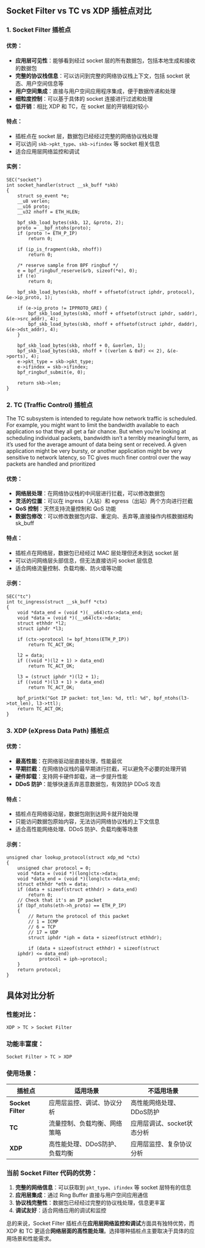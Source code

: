 ## Socket Filter vs TC vs XDP 插桩点对比

### 1. **Socket Filter 插桩点** 

#### 优势：
- **应用层可见性**：能够看到经过 socket 层的所有数据包，包括本地生成和接收的数据包
- **完整的协议栈信息**：可以访问到完整的网络协议栈上下文，包括 socket 状态、用户空间信息等
- **用户空间集成**：直接与用户空间应用程序集成，便于数据传递和处理
- **细粒度控制**：可以基于具体的 socket 连接进行过滤和处理
- **低开销**：相比 XDP 和 TC，在 socket 层的开销相对较小

#### 特点：
- 插桩点在 socket 层，数据包已经经过完整的网络协议栈处理
- 可以访问 `skb->pkt_type`、`skb->ifindex` 等 socket 相关信息
- 适合应用层网络监控和调试

#### 实例：
```
SEC("socket")
int socket_handler(struct __sk_buff *skb)
{
	struct so_event *e;
	__u8 verlen;
	__u16 proto;
	__u32 nhoff = ETH_HLEN;

	bpf_skb_load_bytes(skb, 12, &proto, 2);
	proto = __bpf_ntohs(proto);
	if (proto != ETH_P_IP)
		return 0;

	if (ip_is_fragment(skb, nhoff))
		return 0;

	/* reserve sample from BPF ringbuf */
	e = bpf_ringbuf_reserve(&rb, sizeof(*e), 0);
	if (!e)
		return 0;

	bpf_skb_load_bytes(skb, nhoff + offsetof(struct iphdr, protocol), &e->ip_proto, 1);

	if (e->ip_proto != IPPROTO_GRE) {
		bpf_skb_load_bytes(skb, nhoff + offsetof(struct iphdr, saddr), &(e->src_addr), 4);
		bpf_skb_load_bytes(skb, nhoff + offsetof(struct iphdr, daddr), &(e->dst_addr), 4);
	}

	bpf_skb_load_bytes(skb, nhoff + 0, &verlen, 1);
	bpf_skb_load_bytes(skb, nhoff + ((verlen & 0xF) << 2), &(e->ports), 4);
	e->pkt_type = skb->pkt_type;
	e->ifindex = skb->ifindex;
	bpf_ringbuf_submit(e, 0);

	return skb->len;
}

```

### 2. **TC (Traffic Control) 插桩点**
The TC subsystem is intended to regulate how network traffic is scheduled.
For example, you might want to limit the bandwidth available to each
application so that they all get a fair chance. But when you’re looking at
scheduling individual packets, bandwidth isn’t a terribly meaningful term, as
it’s used for the average amount of data being sent or received. A given
application might be very bursty, or another application might be very
sensitive to network latency, so TC gives much finer control over the way
packets are handled and prioritized

#### 优势：
- **网络层处理**：在网络协议栈的中间层进行拦截，可以修改数据包
- **灵活的位置**：可以在 ingress（入站）和 egress（出站）两个方向进行拦截
- **QoS 控制**：天然支持流量控制和 QoS 功能
- **数据包修改**：可以修改数据包内容、重定向、丢弃等,直接操作内核数据结构sk_buff

#### 特点：
- 插桩点在网络层，数据包已经经过 MAC 层处理但还未到达 socket 层
- 可以访问网络层头部信息，但无法直接访问 socket 层信息
- 适合网络流量控制、负载均衡、防火墙等功能


#### 示例：
```
SEC("tc")
int tc_ingress(struct __sk_buff *ctx)
{
	void *data_end = (void *)(__u64)ctx->data_end;
	void *data = (void *)(__u64)ctx->data;
	struct ethhdr *l2;
	struct iphdr *l3;

	if (ctx->protocol != bpf_htons(ETH_P_IP))
		return TC_ACT_OK;

	l2 = data;
	if ((void *)(l2 + 1) > data_end)
		return TC_ACT_OK;

	l3 = (struct iphdr *)(l2 + 1);
	if ((void *)(l3 + 1) > data_end)
		return TC_ACT_OK;

	bpf_printk("Got IP packet: tot_len: %d, ttl: %d", bpf_ntohs(l3->tot_len), l3->ttl);
	return TC_ACT_OK;
}
```

### 3. **XDP (eXpress Data Path) 插桩点**

#### 优势：
- **最高性能**：在网络驱动层直接处理，性能最优
- **早期拦截**：在网络协议栈的最早期进行拦截，可以避免不必要的处理开销
- **硬件卸载**：支持网卡硬件卸载，进一步提升性能
- **DDoS 防护**：能够快速丢弃恶意数据包，有效防护 DDoS 攻击

#### 特点：
- 插桩点在网络驱动层，数据包刚到达网卡就开始处理
- 只能访问数据包原始内容，无法访问网络协议栈的上下文信息
- 适合高性能网络处理、DDoS 防护、负载均衡等场景

#### 示例：
```
unsigned char lookup_protocol(struct xdp_md *ctx)
{
    unsigned char protocol = 0;
    void *data = (void *)(long)ctx->data;                             
    void *data_end = (void *)(long)ctx->data_end;
    struct ethhdr *eth = data;                                        
    if (data + sizeof(struct ethhdr) > data_end)                      
        return 0;
    // Check that it's an IP packet
    if (bpf_ntohs(eth->h_proto) == ETH_P_IP)                          
    {
        // Return the protocol of this packet
        // 1 = ICMP
        // 6 = TCP
        // 17 = UDP       
        struct iphdr *iph = data + sizeof(struct ethhdr);             

        if (data + sizeof(struct ethhdr) + sizeof(struct 
    iphdr) <= data_end) 
            protocol = iph->protocol;                                 
    }
    return protocol;
}
```

## 具体对比分析

### 性能对比：
```
XDP > TC > Socket Filter
```

### 功能丰富度：
```
Socket Filter > TC > XDP
```

### 使用场景：

| 插桩点 | 适用场景 | 不适用场景 |
|--------|----------|------------|
| **Socket Filter** | 应用层监控、调试、协议分析 | 高性能网络处理、DDoS防护 |
| **TC** | 流量控制、负载均衡、网络策略 | 应用层调试、socket状态分析 |
| **XDP** | 高性能处理、DDoS防护、负载均衡 | 应用层监控、复杂协议分析 |

### 当前 Socket Filter 代码的优势：

1. **完整的网络信息**：可以获取到 `pkt_type`、`ifindex` 等 socket 层特有的信息
2. **应用层集成**：通过 Ring Buffer 直接与用户空间应用通信
3. **协议栈完整性**：数据包已经经过完整的协议栈处理，信息更丰富
4. **调试友好**：适合网络应用的调试和监控

总的来说，Socket Filter 插桩点在**应用层网络监控和调试**方面具有独特优势，而 XDP 和 TC 更适合**网络层面的高性能处理**。选择哪种插桩点主要取决于具体的应用场景和性能需求。